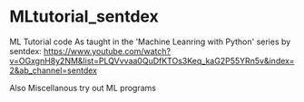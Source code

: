 # MLtutorial_sentdex
ML Tutorial code
As taught in the 'Machine Leanring with Python' series by sentdex:
 https://www.youtube.com/watch?v=OGxgnH8y2NM&list=PLQVvvaa0QuDfKTOs3Keq_kaG2P55YRn5v&index=2&ab_channel=sentdex
 
 Also Miscellanous try out ML programs
